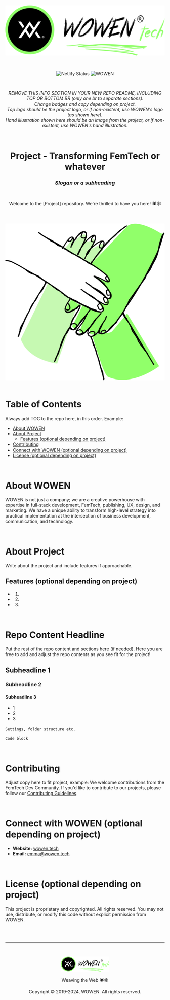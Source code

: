 <br>

![WOWEN Logo](https://github.com/WOWEN-DEV/wowen/blob/main/wowen-repo-logo.svg)

<br>

<p align="center">
  <img src="https://api.netlify.com/api/v1/badges/b86ae6b4-7487-4cc1-b96a-0925766438c0/deploy-status" alt="Netlify Status">
  <img src="https://img.shields.io/badge/WOWEN-FemTech%20Dev%20Community-blueviolet" alt="WOWEN">
</p>

<br>

<p align="center">
<i>REMOVE THIS INFO SECTION IN YOUR NEW REPO README, INCLUDING TOP OR BOTTOM BR (only one br to separate sections).</i>
<br>
<i>Change badges and copy depending on project.</i>
<br>
<i>Top logo should be the project logo, or if non-existent, use WOWEN's logo (as shown here).</i>
<br>
<i>Hand illustration shown here should be an image from the project, or if non-existent, use WOWEN's hand illustration.</i>
</p>

<br>

<h1 align="center">Project - Transforming FemTech or whatever</h1>

<h3 align="center"><i>Slogan or a subheading</i></h3>

<br>

<p align="center">Welcome to the [Project] repository. We're thrilled to have you here! 🕷️🕸️</p>

<br>
<br>
<div align="center">
  <img src="https://github.com/WOWEN-DEV/wowen/blob/main/wowen-hands.svg" alt="WOWEN Illustration">
</div>

<br>

# Table of Contents
Always add TOC to the repo here, in this order.
Example:
- [About WOWEN](#about-wowen)
- [About Project](#about-project)
  - [Features (optional depending on project)](#features)
- [Contributing](#contributing)
- [Connect with WOWEN (optional depending on project)](#connect-with-wowen)
- [License (optional depending on project)](#license)

<br>

# About WOWEN
WOWEN is not just a company; we are a creative powerhouse with expertise in full-stack development, FemTech, publishing, UX, design, and marketing. We have a unique ability to transform high-level strategy into practical implementation at the intersection of business development, communication, and technology.

<br>

# About Project
Write about the project and include features if approachable.

## Features (optional depending on project)
- 1.
- 2.
- 3.

<br>

# Repo Content Headline
Put the rest of the repo content and sections here (if needed). Here you are free to add and adjust the repo contents as you see fit for the project!

## Subheadline 1
### Subheadline 2
#### Subheadline 3
- 1
- 2
- 3

`Settings, folder structure etc.`

```
Code block
```

<br>

# Contributing

Adjust copy here to fit project, example: We welcome contributions from the FemTech Dev Community. If you'd like to contribute to our projects, please follow our [Contributing Guidelines](https://github.com/WOWEN-DEV/wowen/blob/main/CONTRIBUTING.md).

<br>

# Connect with WOWEN (optional depending on project)

- **Website:** [wowen.tech](https://wowen.tech)
- **Email:** emma@wowen.tech

<br>

# License (optional depending on project)
This project is proprietary and copyrighted. All rights reserved. You may not use, distribute, or modify this code without explicit permission from WOWEN.

<br>
<br>

---

<br>

<p align="center">
  <img src="https://github.com/WOWEN-DEV/wowen/blob/main/wowen-repo-logo.svg" alt="WOWEN Logo" width="30%">
</p>

<p align="center">Weaving the Web 🕷️🕸️</p>
<p align="center">Copyright © 2019-2024, WOWEN. All rights reserved.</p>
